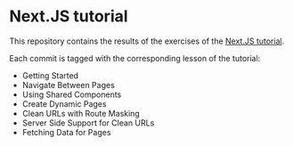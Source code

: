 Next.JS tutorial
===

This repository contains the results of the exercises of the [Next.JS tutorial](https://nextjs.org/learn).

Each commit is tagged with the corresponding lesson of the tutorial:

- Getting Started
- Navigate Between Pages
- Using Shared Components
- Create Dynamic Pages
- Clean URLs with Route Masking
- Server Side Support for Clean URLs
- Fetching Data for Pages
